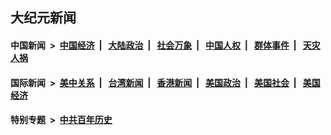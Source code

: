 ## 大纪元新闻

#### 中国新闻 &nbsp;>&nbsp; [中国经济](indexes/ncid283/README.md?06080045) &nbsp;| &nbsp; [大陆政治](indexes/ncid277/README.md?06080045) &nbsp;| &nbsp; [社会万象](indexes/ncid282/README.md?06080045) &nbsp;| &nbsp; [中国人权](indexes/ncid278/README.md?06080045) &nbsp;| &nbsp; [群体事件](indexes/ncid279/README.md?06080045) &nbsp;| &nbsp; [天灾人祸](indexes/ncid280/README.md?06080045)

#### 国际新闻 &nbsp;>&nbsp; [美中关系](indexes/nf1412576/README.md?06080045) &nbsp;| &nbsp; [台湾新闻](indexes/ncid1349361/README.md?06080045) &nbsp;| &nbsp; [香港新闻](indexes/ncid1349362/README.md?06080045) &nbsp;| &nbsp; [美国政治](indexes/ncid1078159/README.md?06080045) &nbsp;| &nbsp; [美国社会](indexes/ncid1078160/README.md?06080045) &nbsp;| &nbsp; [美国经济](indexes/ncid1078158/README.md?06080045)

#### 特别专题 &nbsp;>&nbsp; [中共百年历史](https://github.com/easy2view/epoch-special/blob/master/README.md?06080045)  

